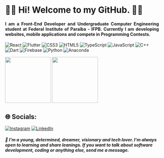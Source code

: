 <h1 align="justify">  👋🏼 Hi! Welcome to my GitHub. 👨‍💻 </h1>

 
<h4> 
<p align="justify">
I am a Front-End Developer and Undergraduate Computer Engineering student at Federal Institute of Paraíba - IFPB. Currently I am developing websites, mobile applications and compete in Programming Contests.
</p> 
</h4> 

<div>

 
![React](https://img.shields.io/badge/react-black.svg?style=for-the-badge&logo=react&logoColor=gray) 
![Flutter](https://img.shields.io/badge/Flutter-black.svg?style=for-the-badge&logo=Flutter&logoColor=gray)
![CSS3](https://img.shields.io/badge/css3-black.svg?style=for-the-badge&logo=css3&logoColor=gray) 
![HTML5](https://img.shields.io/badge/html5-black.svg?style=for-the-badge&logo=html5&logoColor=gray) 
![TypeScript](https://img.shields.io/badge/typescript-black.svg?style=for-the-badge&logo=typescript&logoColor=gray) 
![JavaScript](https://img.shields.io/badge/javascript-black.svg?style=for-the-badge&logo=javascript&logoColor=gray) 
![C++](https://img.shields.io/badge/c++-black.svg?style=for-the-badge&logo=c%2B%2B&logoColor=gray) 
![Dart](https://img.shields.io/badge/dart-black.svg?style=for-the-badge&logo=dart&logoColor=gray) 
![Firebase](https://img.shields.io/badge/firebase-black.svg?style=for-the-badge&logo=firebase&logoColor=gray)
![Python](https://img.shields.io/badge/python-black?style=for-the-badge&logo=python&logoColor=gray) 
![Anaconda](https://img.shields.io/badge/Anaconda-black.svg?style=for-the-badge&logo=anaconda&logoColor=gray) 
</div>

<div>

<img height="150em" src="https://github-readme-stats.vercel.app/api?username=pedromacedol&theme=dark&hide_border=true&include_all_commits=true&count_private=true"/> 
<img height="150em" src="https://github-readme-streak-stats.herokuapp.com/?user=pedromacedol&theme=dark&hide_border=true"/>

<h2> 🌐 Socials: </h2>

[![Instagram](https://img.shields.io/badge/Instagram-%23E4405F.svg?logo=Instagram&logoColor=white)](https://instagram.com/https://www.instagram.com/pedromacedol.dev/) 
[![LinkedIn](https://img.shields.io/badge/LinkedIn-%230077B5.svg?logo=linkedin&logoColor=white)](https://linkedin.com/in/https://www.linkedin.com/in/pedromacedol/)

<h5> 
💬 I'm a young, determined, dreamer, visionary and tech lover. I'm always open to learning and share leanings. If you want to talk about software development, coding or anything else, send me a message.
</h5> 

